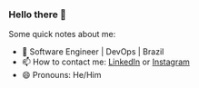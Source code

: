 ### Hello there 👋

Some quick notes about me:

- 🔭 Software Engineer | DevOps | Brazil
- 📫 How to contact me: <a href="https://www.linkedin.com/in/guilherme-oliveira-86ar/">LinkedIn</a> or <a rel="me" href="https://www.instagram.com/guilherme.ar86/">Instagram</a>
- 😄 Pronouns: He/Him